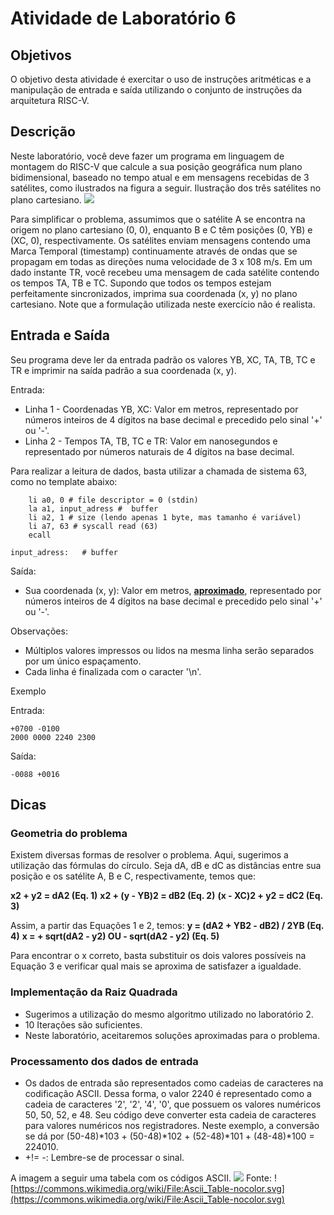 # Atividade de Laboratório 6

## Objetivos

O objetivo desta atividade é exercitar o uso de instruções aritméticas e a manipulação de entrada e saída utilizando o conjunto de instruções da arquitetura RISC-V.

## Descrição

Neste laboratório, você deve fazer um programa em linguagem de montagem do RISC-V que calcule a sua posição geográfica num plano bidimensional, baseado no tempo atual e em mensagens recebidas de 3 satélites, como ilustrados na figura a seguir.
Ilustração dos três satélites no plano cartesiano.
![](https://www.ic.unicamp.br/~edson/disciplinas/mc404/2019-2s/ab/labs/lab06/satellites.jpg)

Para simplificar o problema, assumimos que o satélite A se encontra na origem no plano cartesiano (0, 0), enquanto B e C têm posições (0, YB) e (XC, 0), respectivamente. Os satélites enviam mensagens contendo uma Marca Temporal (timestamp) continuamente através de ondas que se propagam em todas as direções numa velocidade de 3 x 108 m/s. Em um dado instante TR, você recebeu uma mensagem de cada satélite contendo os tempos TA, TB e TC. Supondo que todos os tempos estejam perfeitamente sincronizados, imprima sua coordenada (x, y) no plano cartesiano. Note que a formulação utilizada neste exercício não é realista.

## Entrada e Saída

Seu programa deve ler da entrada padrão os valores YB, XC, TA, TB, TC e TR e imprimir na saída padrão a sua coordenada (x, y).

Entrada:

* Linha 1 - Coordenadas YB, XC: Valor em metros, representado por números inteiros de 4 dígitos na base decimal e precedido pelo sinal '+' ou '-'.
* Linha 2 - Tempos TA, TB, TC e TR: Valor em nanosegundos e representado por números naturais de 4 dígitos na base decimal.

Para realizar a leitura de dados, basta utilizar a chamada de sistema 63, como no template abaixo:
```
    li a0, 0 # file descriptor = 0 (stdin)
    la a1, input_adress #  buffer
    li a2, 1 # size (lendo apenas 1 byte, mas tamanho é variável)
    li a7, 63 # syscall read (63)
    ecall

input_adress:   # buffer
```

Saída:

* Sua coordenada (x, y): Valor em metros, <ins>**aproximado**</ins>, representado por números inteiros de 4 dígitos na base decimal e precedido pelo sinal '+' ou '-'.

Observações:

* Múltiplos valores impressos ou lidos na mesma linha serão separados por um único espaçamento.
* Cada linha é finalizada com o caracter '\n'.

Exemplo

Entrada:
```
+0700 -0100
2000 0000 2240 2300
```
Saída:
```
-0088 +0016
```
## Dicas
### Geometria do problema

Existem diversas formas de resolver o problema. Aqui, sugerimos a utilização das fórmulas do círculo. Seja dA, dB e dC as distâncias entre sua posição e os satélite A, B e C, respectivamente, temos que:

**x2 + y2 = dA2 	(Eq. 1)**
**x2 + (y - YB)2 = dB2 	(Eq. 2)**
**(x - XC)2 + y2 = dC2 	(Eq. 3)**

Assim, a partir das Equações 1 e 2, temos:
**y = (dA2 + YB2 - dB2) / 2YB 	(Eq. 4)**
**x = + sqrt(dA2 - y2) OU - sqrt(dA2 - y2) 	(Eq. 5)**

Para encontrar o x correto, basta substituir os dois valores possíveis na Equação 3 e verificar qual mais se aproxima de satisfazer a igualdade.

### Implementação da Raiz Quadrada

* Sugerimos a utilização do mesmo algoritmo utilizado no laboratório 2.
* 10 Iterações são suficientes.
* Neste laboratório, aceitaremos soluções aproximadas para o problema.

### Processamento dos dados de entrada

* Os dados de entrada são representados como cadeias de caracteres na codificação ASCII. Dessa forma, o valor 2240 é representado como a cadeia de caracteres '2', '2', '4', '0', que possuem os valores numéricos 50, 50, 52, e 48. Seu código deve converter esta cadeia de caracteres para valores numéricos nos registradores. Neste exemplo, a conversão se dá por (50-48)*103 + (50-48)*102 + (52-48)*101 + (48-48)*100 = 224010.
* +!= -: Lembre-se de processar o sinal.

A imagem a seguir uma tabela com os códigos ASCII.
![](https://www.ic.unicamp.br/~edson/disciplinas/mc404/2019-2s/ab/labs/lab06/1024px-Ascii_Table-nocolor.svg.png)
Fonte: ![https://commons.wikimedia.org/wiki/File:Ascii_Table-nocolor.svg](https://commons.wikimedia.org/wiki/File:Ascii_Table-nocolor.svg)


